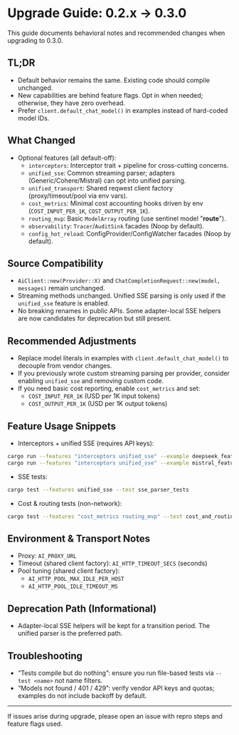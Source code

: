 # Upgrade Guide: 0.2.x → 0.3.0

This guide documents behavioral notes and recommended changes when upgrading to 0.3.0.

## TL;DR
- Default behavior remains the same. Existing code should compile unchanged.
- New capabilities are behind feature flags. Opt in when needed; otherwise, they have zero overhead.
- Prefer `client.default_chat_model()` in examples instead of hard-coded model IDs.

## What Changed
- Optional features (all default-off):
  - `interceptors`: Interceptor trait + pipeline for cross-cutting concerns.
  - `unified_sse`: Common streaming parser; adapters (Generic/Cohere/Mistral) can opt into unified parsing.
  - `unified_transport`: Shared reqwest client factory (proxy/timeout/pool via env vars).
  - `cost_metrics`: Minimal cost accounting hooks driven by env (`COST_INPUT_PER_1K`, `COST_OUTPUT_PER_1K`).
  - `routing_mvp`: Basic `ModelArray` routing (use sentinel model "__route__").
  - `observability`: `Tracer`/`AuditSink` facades (Noop by default).
  - `config_hot_reload`: ConfigProvider/ConfigWatcher facades (Noop by default).

## Source Compatibility
- `AiClient::new(Provider::X)` and `ChatCompletionRequest::new(model, messages)` remain unchanged.
- Streaming methods unchanged. Unified SSE parsing is only used if the `unified_sse` feature is enabled.
- No breaking renames in public APIs. Some adapter-local SSE helpers are now candidates for deprecation but still present.

## Recommended Adjustments
- Replace model literals in examples with `client.default_chat_model()` to decouple from vendor changes.
- If you previously wrote custom streaming parsing per provider, consider enabling `unified_sse` and removing custom code.
- If you need basic cost reporting, enable `cost_metrics` and set:
  - `COST_INPUT_PER_1K` (USD per 1K input tokens)
  - `COST_OUTPUT_PER_1K` (USD per 1K output tokens)

## Feature Usage Snippets
- Interceptors + unified SSE (requires API keys):
```bash
cargo run --features "interceptors unified_sse" --example deepseek_features
cargo run --features "interceptors unified_sse" --example mistral_features
```

- SSE tests:
```bash
cargo test --features unified_sse --test sse_parser_tests
```

- Cost & routing tests (non-network):
```bash
cargo test --features "cost_metrics routing_mvp" --test cost_and_routing
```

## Environment & Transport Notes
- Proxy: `AI_PROXY_URL`
- Timeout (shared client factory): `AI_HTTP_TIMEOUT_SECS` (seconds)
- Pool tuning (shared client factory):
  - `AI_HTTP_POOL_MAX_IDLE_PER_HOST`
  - `AI_HTTP_POOL_IDLE_TIMEOUT_MS`

## Deprecation Path (Informational)
- Adapter-local SSE helpers will be kept for a transition period. The unified parser is the preferred path.

## Troubleshooting
- “Tests compile but do nothing”: ensure you run file-based tests via `--test <name>` not name filters.
- “Models not found / 401 / 429”: verify vendor API keys and quotas; examples do not include backoff by default.

---
If issues arise during upgrade, please open an issue with repro steps and feature flags used.
